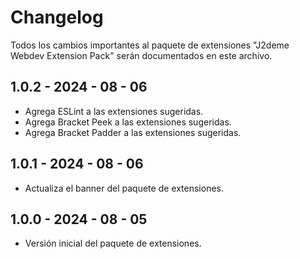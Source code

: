 # Changelog

Todos los cambios importantes al paquete de extensiones "J2deme Webdev Extension Pack" serán documentados en este archivo.

## 1.0.2 - 2024 - 08 - 06

- Agrega ESLint a las extensiones sugeridas.
- Agrega Bracket Peek a las extensiones sugeridas.
- Agrega Bracket Padder a las extensiones sugeridas.

## 1.0.1 - 2024 - 08 - 06

- Actualiza el banner del paquete de extensiones.

## 1.0.0 - 2024 - 08 - 05

- Versión inicial del paquete de extensiones.
